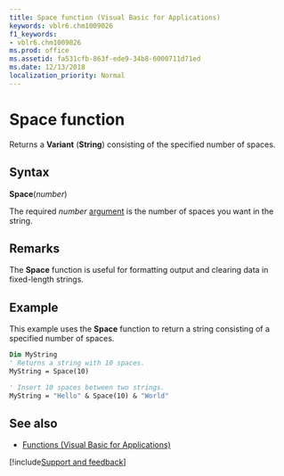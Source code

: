 ```yaml
---
title: Space function (Visual Basic for Applications)
keywords: vblr6.chm1009026
f1_keywords:
- vblr6.chm1009026
ms.prod: office
ms.assetid: fa531cfb-863f-ede9-34b8-6000711d71ed
ms.date: 12/13/2018
localization_priority: Normal
---
```



# Space function

Returns a **Variant** (**String**) consisting of the specified number of spaces.

## Syntax

**Space**(_number_)

The required _number_ [argument](../../Glossary/vbe-glossary.md#argument) is the number of spaces you want in the string.

## Remarks

The **Space** function is useful for formatting output and clearing data in fixed-length strings.

## Example

This example uses the **Space** function to return a string consisting of a specified number of spaces.


```vb
Dim MyString
' Returns a string with 10 spaces.
MyString = Space(10)

' Insert 10 spaces between two strings.
MyString = "Hello" & Space(10) & "World"

```

## See also

- [Functions (Visual Basic for Applications)](../functions-visual-basic-for-applications.md)

[!include[Support and feedback](~/includes/feedback-boilerplate.md)]
